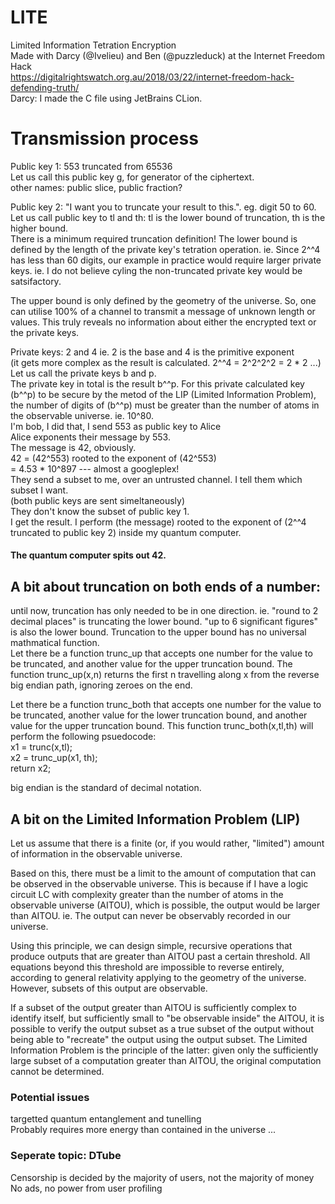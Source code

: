 # LITE
Limited Information Tetration Encryption  
Made with Darcy (@Ivelieu) and Ben (@puzzleduck) at the Internet Freedom Hack  
https://digitalrightswatch.org.au/2018/03/22/internet-freedom-hack-defending-truth/  
Darcy: I made the C file using JetBrains CLion.  

# Transmission process

Public key 1: 553 truncated from 65536  
Let us call this public key g, for generator of the ciphertext.  
other names: public slice, public fraction?  

Public key 2: "I want you to truncate your result to this.". eg. digit 50 to 60.  
Let us call public key to tl and th: tl is the lower bound of truncation, th is the higher bound.  
There is a minimum required truncation definition! The lower bound is defined by the length of the private key's tetration operation. ie. Since 2^^4 has less than 60 digits, our example in practice would require larger private keys. ie. I do not believe cyling the non-truncated private key would be satsifactory.  

The upper bound is only defined by the geometry of the universe. So, one can utilise 100% of a channel to transmit a message of unknown length or values. This truly reveals no information about either the encrypted text or the private keys.  

Private keys: 2 and 4 
ie. 2 is the base and 4 is the primitive exponent  
(it gets more complex as the result is calculated. 2^^4 = 2^2^2^2 = 2 * 2 ...)  
Let us call the private keys b and p.  
The private key in total is the result b^^p. For this private calculated key (b^^p) to be secure by the metod of the LIP (Limited Information Problem), the number of digits of (b^^p) must be greater than the number of atoms in the observable universe. ie. 10^80.  
I'm bob, I did that, I send 553 as public key to Alice  
Alice exponents their message by 553.  
The message is 42, obviously.  
42 = (42^553) rooted to the exponent of (42^553)  
= 4.53 * 10^897 --- almost a googleplex!  
They send a subset to me, over an untrusted channel. I tell them which subset I want.   
(both public keys are sent simeltaneously)  
They don't know the subset of public key 1.  
I get the result. I perform (the message) rooted to the exponent of (2^^4 truncated to public key 2) inside my quantum computer.  


#### The quantum computer spits out 42. 

## A bit about truncation on both ends of a number:
until now, truncation has only needed to be in one direction. ie. "round to 2 decimal places" is truncating the lower bound. "up to 6 significant figures" is also the lower bound. Truncation to the upper bound has no universal mathmatical function.  
Let there be a function trunc_up that accepts one number for the value to be truncated, and another value for the upper truncation bound. The function trunc_up(x,n) returns the first n travelling along x from the reverse big endian path, ignoring zeroes on the end.  

Let there be a function trunc_both that accepts one number for the value to be truncated, another value for the lower truncation bound, and another value for the upper truncation bound. This function trunc_both(x,tl,th) will perform the following psuedocode:  
x1 = trunc(x,tl);  
x2 = trunc_up(x1, th);  
return x2;  

big endian is the standard of decimal notation.  


## A bit on the Limited Information Problem (LIP)
Let us assume that there is a finite (or, if you would rather, "limited") amount of information in the observable universe.  

Based on this, there must be a limit to the amount of computation that can be observed in the observable universe. This is because if I have a logic circuit LC with complexity greater than the number of atoms in the observable universe (AITOU), which is possible, the output would be larger than AITOU. ie. The output can never be observably recorded in our universe.  

Using this principle, we can design simple, recursive operations that produce outputs that are greater than AITOU past a certain threshold. All equations beyond this threshold are impossible to reverse entirely, according to general relativity applying to the geometry of the universe. However, subsets of this output are observable.  

If a subset of the output greater than AITOU is sufficiently complex to identify itself, but sufficiently small to "be observable inside" the AITOU, it is possible to verify the output subset as a true subset of the output without being able to "recreate" the output using the output subset. The Limited Information Problem is the principle of the latter: given only the sufficiently large subset of a computation greater than AITOU, the original computation cannot be determined.  


### Potential issues  
targetted quantum entanglement and tunelling  
Probably requires more energy than contained in the universe ...


### Seperate topic: DTube
Censorship is decided by the majority of users, not the majority of money  
No ads, no power from user profiling